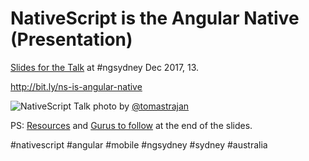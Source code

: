# NativeScript is the Angular Native (Presentation)

[Slides for the Talk](https://www.meetup.com/en-AU/ng-sydney/events/245511790/) at #ngsydney Dec 2017, 13.

http://bit.ly/ns-is-angular-native

![NativeScript Talk](https://pbs.twimg.com/media/DQ6SMMzXcAERDhr.jpg)
photo by [@tomastrajan](https://twitter.com/tomastrajan/status/940850126146465792)

PS: [Resources](https://leocaseiro.github.io/nativescript-is-the-angular-native/#/17) and [Gurus to follow](https://leocaseiro.github.io/nativescript-is-the-angular-native/#/18) at the end of the slides.

#nativescript #angular #mobile #ngsydney #sydney #australia
